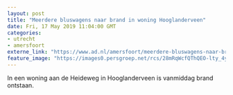 ```yaml
---
layout: post
title: "Meerdere bluswagens naar brand in woning Hooglanderveen"
date: Fri, 17 May 2019 11:04:00 GMT
categories: 
- utrecht 
- amersfoort 
externe_link: "https://www.ad.nl/amersfoort/meerdere-bluswagens-naar-brand-in-woning-hooglanderveen~a28fbdfa/"
feature_image: "https://images0.persgroep.net/rcs/28mRqWcfQThQEO-lty_4ykRIJyc/diocontent/148599298/_fitwidth/400/?appId=21791a8992982cd8da851550a453bd7f&quality=0.7"
---
```


In een woning aan de Heideweg in Hooglanderveen is vanmiddag brand ontstaan.
